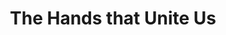 ---
pid: CH911
title: The Hands that Unite Us
location_transcription: Franklin Square
zipcode: '15063'
outside_phl: 'Monongahela PA '
neighborhood: 
age: '23'
age_range: 20-29
instagram: 
image_file_name: CH_911.jpg
proposal_transcription: Hands with different symbols on them, representing places,
  races, sexual orientations, and everything that represents people. Not only their
  difference, but similarities.
topic: Culture,Environment,Gender Identity,Inclusivity,Race Ethnicity
topic_summary: 0, 0, 0, 0, 0
type: Other No Form
keywords_other: 
credit: Carlee Wiley
image_labels: 
twitter: 
facebook: 
permalink: "/monuments/ch911/"
layout: item-page
---
